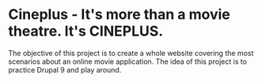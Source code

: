 # Cineplus - It's more than a movie theatre. It's CINEPLUS.

The objective of this project is to create a whole website covering the most scenarios about an online movie application.
The idea of this project is to practice Drupal 9 and play around.


